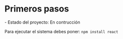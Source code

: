 <h1>Primeros pasos</h1>
- Estado del proyecto: En contrucción

Para ejecutar el sistema debes poner:
```npm install react```
